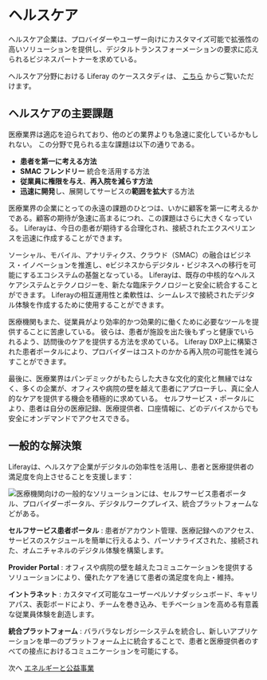 # ヘルスケア

ヘルスケア企業は、プロバイダーやユーザー向けにカスタマイズ可能で拡張性の高いソリューションを提供し、デジタルトランスフォーメーションの要求に応えられるビジネスパートナーを求めている。

ヘルスケア分野における Liferay のケーススタディは、 [こちら](https://www.liferay.com/resources/case-studies?industries=healthcare) からご覧いただけます。

## ヘルスケアの主要課題

医療業界は適応を迫られており、他のどの業界よりも急速に変化しているかもしれない。  この分野で見られる主な課題は以下の通りである。

* **患者を第一に考える方法**
* **SMAC フレンドリー** 統合を活用する方法
* **従業員に権限を与え**、**再入院を減らす方法**
* **迅速に開発**し、展開してサービスの**範囲を拡大**する方法

医療業界の企業にとっての永遠の課題のひとつは、いかに顧客を第一に考えるかである。顧客の期待が急速に高まるにつれ、この課題はさらに大きくなっている。 Liferayは、今日の患者が期待する合理化され、接続されたエクスペリエンスを迅速に作成することができます。

ソーシャル、モバイル、アナリティクス、クラウド（SMAC）の融合はビジネス・イノベーションを推進し、eビジネスからデジタル・ビジネスへの移行を可能にするエコシステムの基盤となっている。 Liferayは、既存の中核的なヘルスケアシステムとテクノロジーを、新たな臨床テクノロジーと安全に統合することができます。 Liferayの相互運用性と柔軟性は、シームレスで接続されたデジタル体験を作成するために使用することができます。

医療機関もまた、従業員がより効率的かつ効果的に働くために必要なツールを提供することに苦慮している。 彼らは、患者が施設を出た後もずっと健康でいられるよう、訪問後のケアを提供する方法を求めている。 Liferay DXP上に構築された患者ポータルにより、プロバイダーはコストのかかる再入院の可能性を減らすことができます。

最後に、医療業界はパンデミックがもたらした大きな文化的変化と無縁ではなく、多くの企業が、オフィスや病院の壁を越えて患者にアプローチし、真に全人的なケアを提供する機会を積極的に求めている。 セルフサービス・ポータルにより、患者は自分の医療記録、医療提供者、口座情報に、どのデバイスからでも安全にオンデマンドでアクセスできる。

## 一般的な解決策

Liferayは、ヘルスケア企業がデジタルの効率性を活用し、患者と医療提供者の満足度を向上させることを支援します：

![医療機関向けの一般的なソリューションには、セルフサービス患者ポータル、プロバイダーポータル、デジタルワークプレイス、統合プラットフォームなどがある。](./healthcare/images/01.png)

**セルフサービス患者ポータル** : 患者がアカウント管理、医療記録へのアクセス、サービスのスケジュールを簡単に行えるよう、パーソナライズされた、接続された、オムニチャネルのデジタル体験を構築します。

**Provider Portal** : オフィスや病院の壁を越えたコミュニケーションを提供するソリューションにより、優れたケアを通じて患者の満足度を向上・維持。

**イントラネット** : カスタマイズ可能なユーザーペルソナダッシュボード、キャリアパス、表彰ボードにより、チームを巻き込み、モチベーションを高める有意義な従業員体験を創造します。

**統合プラットフォーム** : バラバラなレガシーシステムを統合し、新しいアプリケーションを単一のプラットフォーム上に統合することで、患者と医療提供者のすべての接点におけるコミュニケーションを可能にする。

次へ [エネルギーと公益事業](./energy-and-utilities.md)
